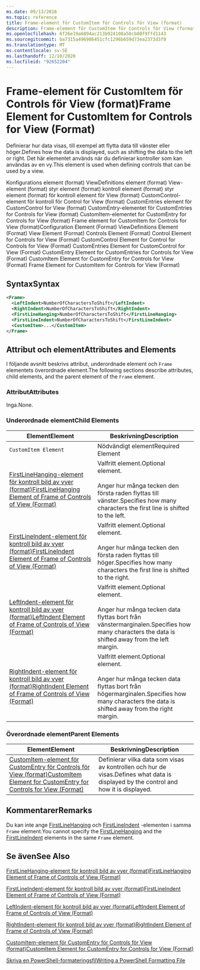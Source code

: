 ```yaml
---
ms.date: 09/13/2016
ms.topic: reference
title: Frame-element för CustomItem för Controls för View (format)
description: Frame-element för CustomItem för Controls för View (format)
ms.openlocfilehash: 6f26e19a6894ac213b924108a56cb80f9ffd1143
ms.sourcegitcommit: ba7315a496986451cfc1296b659d73ea2373d3f0
ms.translationtype: MT
ms.contentlocale: sv-SE
ms.lasthandoff: 12/10/2020
ms.locfileid: "92652204"
---
```

# <a name="frame-element-for-customitem-for-controls-for-view-format"></a><span data-ttu-id="63e7a-103">Frame-element för CustomItem för Controls för View (format)</span><span class="sxs-lookup"><span data-stu-id="63e7a-103">Frame Element for CustomItem for Controls for View (Format)</span></span>

<span data-ttu-id="63e7a-104">Definierar hur data visas, till exempel att flytta data till vänster eller höger.</span><span class="sxs-lookup"><span data-stu-id="63e7a-104">Defines how the data is displayed, such as shifting the data to the left or right.</span></span> <span data-ttu-id="63e7a-105">Det här elementet används när du definierar kontroller som kan användas av en vy.</span><span class="sxs-lookup"><span data-stu-id="63e7a-105">This element is used when defining controls that can be used by a view.</span></span>

<span data-ttu-id="63e7a-106">Konfigurations element (format) ViewDefinitions element (format) View-element (format) styr element (format) kontroll element (format) styr element (format) för kontroll element för View (format) CustomControl-element för kontroll för Control for View (format) CustomEntries element för CustomControl for View (format) CustomEntry-elementet för CustomEntries for Controls for View (format) CustomItem-elementet for CustomEntry for Controls for View (format) Frame element for CustomItem for Controls for View (format)</span><span class="sxs-lookup"><span data-stu-id="63e7a-106">Configuration Element (Format) ViewDefinitions Element (Format) View Element (Format) Controls Element (Format) Control Element for Controls for View (Format) CustomControl Element for Control for Controls for View (Format) CustomEntries Element for CustomControl for View (Format) CustomEntry Element for CustomEntries for Controls for View (Format) CustomItem Element for CustomEntry for Controls for View (Format) Frame Element for CustomItem for Controls for View (Format)</span></span>

## <a name="syntax"></a><span data-ttu-id="63e7a-107">Syntax</span><span class="sxs-lookup"><span data-stu-id="63e7a-107">Syntax</span></span>

```xml
<Frame>
  <LeftIndent>NumberOfCharactersToShift</LeftIndent>
  <RightIndent>NumberOfCharactersToShift</RightIndent>
  <FirstLineHanging>NumberOfCharactersToShift</FirstLineHanging>
  <FirstLineIndent>NumberOfCharactersToShift</FirstLineIndent>
  <CustomItem>...</CustomItem>
</Frame>
```

## <a name="attributes-and-elements"></a><span data-ttu-id="63e7a-108">Attribut och element</span><span class="sxs-lookup"><span data-stu-id="63e7a-108">Attributes and Elements</span></span>

<span data-ttu-id="63e7a-109">I följande avsnitt beskrivs attribut, underordnade element och `Frame` elementets överordnade element.</span><span class="sxs-lookup"><span data-stu-id="63e7a-109">The following sections describe attributes, child elements, and the parent element of the `Frame` element.</span></span>

### <a name="attributes"></a><span data-ttu-id="63e7a-110">Attribut</span><span class="sxs-lookup"><span data-stu-id="63e7a-110">Attributes</span></span>

<span data-ttu-id="63e7a-111">Inga.</span><span class="sxs-lookup"><span data-stu-id="63e7a-111">None.</span></span>

### <a name="child-elements"></a><span data-ttu-id="63e7a-112">Underordnade element</span><span class="sxs-lookup"><span data-stu-id="63e7a-112">Child Elements</span></span>

|<span data-ttu-id="63e7a-113">Element</span><span class="sxs-lookup"><span data-stu-id="63e7a-113">Element</span></span>|<span data-ttu-id="63e7a-114">Beskrivning</span><span class="sxs-lookup"><span data-stu-id="63e7a-114">Description</span></span>|
|-------------|-----------------|
|`CustomItem Element`|<span data-ttu-id="63e7a-115">Nödvändigt element</span><span class="sxs-lookup"><span data-stu-id="63e7a-115">Required Element</span></span>|
|[<span data-ttu-id="63e7a-116">FirstLineHanging-element för kontroll bild av vyer (format)</span><span class="sxs-lookup"><span data-stu-id="63e7a-116">FirstLineHanging Element of Frame of Controls of View (Format)</span></span>](./firstlinehanging-element-for-frame-for-controls-for-view-format.md)|<span data-ttu-id="63e7a-117">Valfritt element.</span><span class="sxs-lookup"><span data-stu-id="63e7a-117">Optional element.</span></span><br /><br /> <span data-ttu-id="63e7a-118">Anger hur många tecken den första raden flyttas till vänster.</span><span class="sxs-lookup"><span data-stu-id="63e7a-118">Specifies how many characters the first line is shifted to the left.</span></span>|
|[<span data-ttu-id="63e7a-119">FirstLineIndent-element för kontroll bild av vyer (format)</span><span class="sxs-lookup"><span data-stu-id="63e7a-119">FirstLineIndent Element of Frame of Controls of View (Format)</span></span>](./firstlineindent-element-for-frame-for-controls-for-view-format.md)|<span data-ttu-id="63e7a-120">Valfritt element.</span><span class="sxs-lookup"><span data-stu-id="63e7a-120">Optional element.</span></span><br /><br /> <span data-ttu-id="63e7a-121">Anger hur många tecken den första raden flyttas till höger.</span><span class="sxs-lookup"><span data-stu-id="63e7a-121">Specifies how many characters the first line is shifted to the right.</span></span>|
|[<span data-ttu-id="63e7a-122">LeftIndent-element för kontroll bild av vyer (format)</span><span class="sxs-lookup"><span data-stu-id="63e7a-122">LeftIndent Element of Frame of Controls of View (Format)</span></span>](./leftindent-element-for-frame-for-controls-for-view-format.md)|<span data-ttu-id="63e7a-123">Valfritt element.</span><span class="sxs-lookup"><span data-stu-id="63e7a-123">Optional element.</span></span><br /><br /> <span data-ttu-id="63e7a-124">Anger hur många tecken data flyttas bort från vänstermarginalen.</span><span class="sxs-lookup"><span data-stu-id="63e7a-124">Specifies how many characters the data is shifted away from the left margin.</span></span>|
|[<span data-ttu-id="63e7a-125">RightIndent-element för kontroll bild av vyer (format)</span><span class="sxs-lookup"><span data-stu-id="63e7a-125">RightIndent Element of Frame of Controls of View (Format)</span></span>](./rightindent-element-for-frame-for-controls-for-view-format.md)|<span data-ttu-id="63e7a-126">Valfritt element.</span><span class="sxs-lookup"><span data-stu-id="63e7a-126">Optional element.</span></span><br /><br /> <span data-ttu-id="63e7a-127">Anger hur många tecken data flyttas bort från högermarginalen.</span><span class="sxs-lookup"><span data-stu-id="63e7a-127">Specifies how many characters the data is shifted away from the right margin.</span></span>|

### <a name="parent-elements"></a><span data-ttu-id="63e7a-128">Överordnade element</span><span class="sxs-lookup"><span data-stu-id="63e7a-128">Parent Elements</span></span>

|<span data-ttu-id="63e7a-129">Element</span><span class="sxs-lookup"><span data-stu-id="63e7a-129">Element</span></span>|<span data-ttu-id="63e7a-130">Beskrivning</span><span class="sxs-lookup"><span data-stu-id="63e7a-130">Description</span></span>|
|-------------|-----------------|
|[<span data-ttu-id="63e7a-131">CustomItem-element för CustomEntry för Controls för View (format)</span><span class="sxs-lookup"><span data-stu-id="63e7a-131">CustomItem Element for CustomEntry for Controls for View (Format)</span></span>](./customitem-element-for-customentry-for-controls-for-view-format.md)|<span data-ttu-id="63e7a-132">Definierar vilka data som visas av kontrollen och hur de visas.</span><span class="sxs-lookup"><span data-stu-id="63e7a-132">Defines what data is displayed by the control and how it is displayed.</span></span>|

## <a name="remarks"></a><span data-ttu-id="63e7a-133">Kommentarer</span><span class="sxs-lookup"><span data-stu-id="63e7a-133">Remarks</span></span>

<span data-ttu-id="63e7a-134">Du kan inte ange [FirstLineHanging](./firstlinehanging-element-for-frame-for-controls-for-view-format.md) och [FirstLineIndent](./firstlineindent-element-for-frame-for-controls-for-view-format.md) -elementen i samma `Frame` element.</span><span class="sxs-lookup"><span data-stu-id="63e7a-134">You cannot specify the [FirstLineHanging](./firstlinehanging-element-for-frame-for-controls-for-view-format.md) and the [FirstLineIndent](./firstlineindent-element-for-frame-for-controls-for-view-format.md) elements in the same `Frame` element.</span></span>

## <a name="see-also"></a><span data-ttu-id="63e7a-135">Se även</span><span class="sxs-lookup"><span data-stu-id="63e7a-135">See Also</span></span>

[<span data-ttu-id="63e7a-136">FirstLineHanging-element för kontroll bild av vyer (format)</span><span class="sxs-lookup"><span data-stu-id="63e7a-136">FirstLineHanging Element of Frame of Controls of View (Format)</span></span>](./firstlinehanging-element-for-frame-for-controls-for-view-format.md)

[<span data-ttu-id="63e7a-137">FirstLineIndent-element för kontroll bild av vyer (format)</span><span class="sxs-lookup"><span data-stu-id="63e7a-137">FirstLineIndent Element of Frame of Controls of View (Format)</span></span>](./firstlineindent-element-for-frame-for-controls-for-view-format.md)

[<span data-ttu-id="63e7a-138">LeftIndent-element för kontroll bild av vyer (format)</span><span class="sxs-lookup"><span data-stu-id="63e7a-138">LeftIndent Element of Frame of Controls of View (Format)</span></span>](./leftindent-element-for-frame-for-controls-for-view-format.md)

[<span data-ttu-id="63e7a-139">RightIndent-element för kontroll bild av vyer (format)</span><span class="sxs-lookup"><span data-stu-id="63e7a-139">RightIndent Element of Frame of Controls of View (Format)</span></span>](./rightindent-element-for-frame-for-controls-for-view-format.md)

[<span data-ttu-id="63e7a-140">CustomItem-element för CustomEntry för Controls för View (format)</span><span class="sxs-lookup"><span data-stu-id="63e7a-140">CustomItem Element for CustomEntry for Controls for View (Format)</span></span>](./customitem-element-for-customentry-for-controls-for-view-format.md)

[<span data-ttu-id="63e7a-141">Skriva en PowerShell-formateringsfil</span><span class="sxs-lookup"><span data-stu-id="63e7a-141">Writing a PowerShell Formatting File</span></span>](./writing-a-powershell-formatting-file.md)
